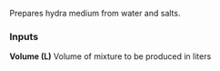 Prepares hydra medium from water and salts.

### Inputs

**Volume (L)** Volume of mixture to be produced in liters